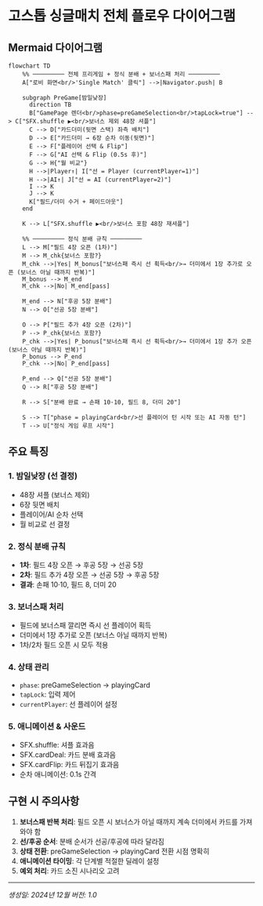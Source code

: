 # 고스톱 싱글매치 전체 플로우 다이어그램

## Mermaid 다이어그램

```mermaid
flowchart TD
    %% ───────── 전체 프리게임 + 정식 분배 + 보너스패 처리 ─────────
    A["로비 화면<br/>'Single Match' 클릭"] -->|Navigator.push| B

    subgraph PreGame[밤일낮장]
      direction TB
      B["GamePage 렌더<br/>phase=preGameSelection<br/>tapLock=true"] --> C["SFX.shuffle ▶<br/>보너스 제외 48장 셔플"]
      C --> D["카드더미(뒷면 스택) 좌측 배치"]
      D --> E["카드더미 → 6장 순차 이동(뒷면)"]
      E --> F["플레이어 선택 & Flip"]
      F --> G["AI 선택 & Flip (0.5s 후)"]
      G --> H{"월 비교"}
      H -->|Player↑| I["선 = Player (currentPlayer=1)"]
      H -->|AI↑| J["선 = AI (currentPlayer=2)"]
      I --> K
      J --> K
      K["필드/더미 수거 + 페이드아웃"]
    end

    K --> L["SFX.shuffle ▶<br/>보너스 포함 48장 재셔플"]

    %% ───────── 정식 분배 규칙 ─────────
    L --> M["필드 4장 오픈 (1차)"]
    M --> M_chk{보너스 포함?}
    M_chk -->|Yes| M_bonus["보너스패 즉시 선 획득<br/>→ 더미에서 1장 추가로 오픈 (보너스 아닐 때까지 반복)"]
    M_bonus --> M_end
    M_chk -->|No| M_end[pass]

    M_end --> N["후공 5장 분배"]
    N --> O["선공 5장 분배"]

    O --> P["필드 추가 4장 오픈 (2차)"]
    P --> P_chk{보너스 포함?}
    P_chk -->|Yes| P_bonus["보너스패 즉시 선 획득<br/>→ 더미에서 1장 추가 오픈 (보너스 아닐 때까지 반복)"]
    P_bonus --> P_end
    P_chk -->|No| P_end[pass]

    P_end --> Q["선공 5장 분배"]
    Q --> R["후공 5장 분배"]

    R --> S["분배 완료 → 손패 10·10, 필드 8, 더미 20"]

    S --> T["phase = playingCard<br/>선 플레이어 턴 시작 또는 AI 자동 턴"]
    T --> U["정식 게임 루프 시작"]
```

## 주요 특징

### 1. 밤일낮장 (선 결정)
- 48장 셔플 (보너스 제외)
- 6장 뒷면 배치
- 플레이어/AI 순차 선택
- 월 비교로 선 결정

### 2. 정식 분배 규칙
- **1차**: 필드 4장 오픈 → 후공 5장 → 선공 5장
- **2차**: 필드 추가 4장 오픈 → 선공 5장 → 후공 5장
- **결과**: 손패 10·10, 필드 8, 더미 20

### 3. 보너스패 처리
- 필드에 보너스패 깔리면 즉시 선 플레이어 획득
- 더미에서 1장 추가로 오픈 (보너스 아닐 때까지 반복)
- 1차/2차 필드 오픈 시 모두 적용

### 4. 상태 관리
- `phase`: preGameSelection → playingCard
- `tapLock`: 입력 제어
- `currentPlayer`: 선 플레이어 설정

### 5. 애니메이션 & 사운드
- SFX.shuffle: 셔플 효과음
- SFX.cardDeal: 카드 분배 효과음
- SFX.cardFlip: 카드 뒤집기 효과음
- 순차 애니메이션: 0.1s 간격

## 구현 시 주의사항

1. **보너스패 반복 처리**: 필드 오픈 시 보너스가 아닐 때까지 계속 더미에서 카드를 가져와야 함
2. **선/후공 순서**: 분배 순서가 선공/후공에 따라 달라짐
3. **상태 전환**: preGameSelection → playingCard 전환 시점 명확히
4. **애니메이션 타이밍**: 각 단계별 적절한 딜레이 설정
5. **예외 처리**: 카드 소진 시나리오 고려

---
*생성일: 2024년 12월*
*버전: 1.0* 